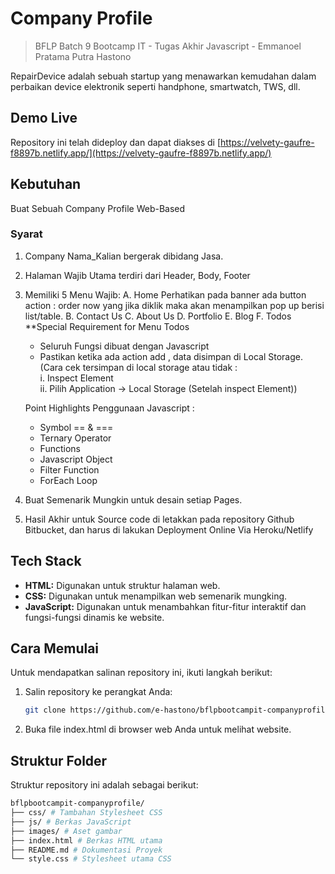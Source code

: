 # Company Profile

> BFLP Batch 9 Bootcamp IT - Tugas Akhir Javascript - Emmanoel Pratama Putra Hastono

RepairDevice adalah sebuah startup yang menawarkan kemudahan dalam perbaikan device elektronik seperti handphone, smartwatch, TWS, dll.

## Demo Live

Repository ini telah dideploy dan dapat diakses di [https://velvety-gaufre-f8897b.netlify.app/](https://velvety-gaufre-f8897b.netlify.app/)

## Kebutuhan

Buat Sebuah Company Profile Web-Based

### Syarat

1. Company Nama_Kalian bergerak dibidang Jasa.
2. Halaman Wajib Utama terdiri dari Header, Body, Footer
3. Memiliki 5 Menu Wajib:
   A. Home
   Perhatikan pada banner ada button action : order now yang jika diklik maka akan menampilkan pop up berisi list/table.
   B. Contact Us
   C. About Us
   D. Portfolio
   E. Blog
   F. Todos
   \*\*Special Requirement for Menu Todos

   - Seluruh Fungsi dibuat dengan Javascript
   - Pastikan ketika ada action add , data disimpan di Local Storage.  
     (Cara cek tersimpan di local storage atau tidak :  
      i. Inspect Element  
      ii. Pilih Application -> Local Storage (Setelah inspect Element))

   Point Highlights Penggunaan Javascript :

   - Symbol == & ===
   - Ternary Operator
   - Functions
   - Javascript Object
   - Filter Function
   - ForEach Loop

4. Buat Semenarik Mungkin untuk desain setiap Pages.
5. Hasil Akhir untuk Source code di letakkan pada repository Github Bitbucket, dan harus di lakukan Deployment Online Via Heroku/Netlify

## Tech Stack

- **HTML:** Digunakan untuk struktur halaman web.
- **CSS:** Digunakan untuk menampilkan web semenarik mungking.
- **JavaScript:** Digunakan untuk menambahkan fitur-fitur interaktif dan fungsi-fungsi dinamis ke website.

## Cara Memulai

Untuk mendapatkan salinan repository ini, ikuti langkah berikut:

1. Salin repository ke perangkat Anda:

   ```bash
   git clone https://github.com/e-hastono/bflpbootcampit-companyprofile
   ```

2. Buka file index.html di browser web Anda untuk melihat website.

## Struktur Folder

Struktur repository ini adalah sebagai berikut:
```bash
bflpbootcampit-companyprofile/
├── css/ # Tambahan Stylesheet CSS
├── js/ # Berkas JavaScript
├── images/ # Aset gambar
├── index.html # Berkas HTML utama
├── README.md # Dokumentasi Proyek
└── style.css # Stylesheet utama CSS
```